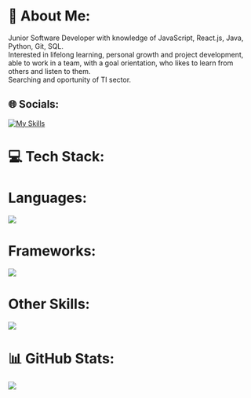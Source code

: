 # 💫 About Me:
Junior Software Developer with knowledge of JavaScript, React.js, Java, Python, Git, SQL. <br>Interested in lifelong learning, personal growth and project development, able to work in a team, with a goal orientation, who likes to learn from others and listen to them. <br>Searching and oportunity of TI sector.


## 🌐 Socials:
[![My Skills](https://skillicons.dev/icons?i=linkedin)](https://www.linkedin.com/in/juan-david-jaramillo-dev/)

# 💻 Tech Stack:
<h1>Languages:</h1>
<p align="left">
    <img src="https://skillicons.dev/icons?i=java,py,js" />
</p>
<h1>Frameworks:</h1>
<p align="left">
    <img src="https://skillicons.dev/icons?i=react,astro,spring" />
</p>
<h1>Other Skills:</h1>
<p align="left">
    <img src="https://skillicons.dev/icons?i=git,github,css,html" />
</p>

# 📊 GitHub Stats:
![](https://github-readme-stats.vercel.app/api/top-langs/?username=JdJara11&theme=dark&hide_border=false&include_all_commits=false&count_private=false&layout=compact)


